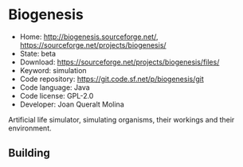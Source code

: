 # Biogenesis

- Home: http://biogenesis.sourceforge.net/, https://sourceforge.net/projects/biogenesis/
- State: beta
- Download: https://sourceforge.net/projects/biogenesis/files/
- Keyword: simulation
- Code repository: https://git.code.sf.net/p/biogenesis/git
- Code language: Java
- Code license: GPL-2.0
- Developer: Joan Queralt Molina

Artificial life simulator, simulating organisms, their workings and their environment.

## Building
